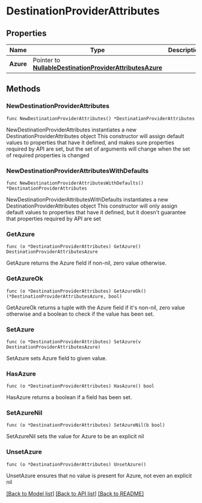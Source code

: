 # DestinationProviderAttributes

## Properties

Name | Type | Description | Notes
------------ | ------------- | ------------- | -------------
**Azure** | Pointer to [**NullableDestinationProviderAttributesAzure**](DestinationProviderAttributesAzure.md) |  | [optional] 

## Methods

### NewDestinationProviderAttributes

`func NewDestinationProviderAttributes() *DestinationProviderAttributes`

NewDestinationProviderAttributes instantiates a new DestinationProviderAttributes object
This constructor will assign default values to properties that have it defined,
and makes sure properties required by API are set, but the set of arguments
will change when the set of required properties is changed

### NewDestinationProviderAttributesWithDefaults

`func NewDestinationProviderAttributesWithDefaults() *DestinationProviderAttributes`

NewDestinationProviderAttributesWithDefaults instantiates a new DestinationProviderAttributes object
This constructor will only assign default values to properties that have it defined,
but it doesn't guarantee that properties required by API are set

### GetAzure

`func (o *DestinationProviderAttributes) GetAzure() DestinationProviderAttributesAzure`

GetAzure returns the Azure field if non-nil, zero value otherwise.

### GetAzureOk

`func (o *DestinationProviderAttributes) GetAzureOk() (*DestinationProviderAttributesAzure, bool)`

GetAzureOk returns a tuple with the Azure field if it's non-nil, zero value otherwise
and a boolean to check if the value has been set.

### SetAzure

`func (o *DestinationProviderAttributes) SetAzure(v DestinationProviderAttributesAzure)`

SetAzure sets Azure field to given value.

### HasAzure

`func (o *DestinationProviderAttributes) HasAzure() bool`

HasAzure returns a boolean if a field has been set.

### SetAzureNil

`func (o *DestinationProviderAttributes) SetAzureNil(b bool)`

 SetAzureNil sets the value for Azure to be an explicit nil

### UnsetAzure
`func (o *DestinationProviderAttributes) UnsetAzure()`

UnsetAzure ensures that no value is present for Azure, not even an explicit nil

[[Back to Model list]](../README.md#documentation-for-models) [[Back to API list]](../README.md#documentation-for-api-endpoints) [[Back to README]](../README.md)


